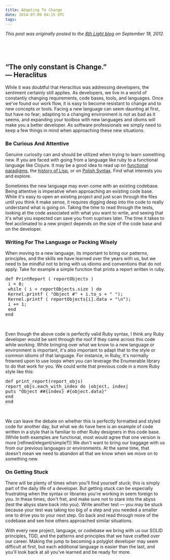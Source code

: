 ```yaml
---
title: Adapting To Change
date: 2014-07-09 04:15 UTC
tags:
---
```


<p><em>This post was originally posted to the <a target="_blank" href="http://blog.8thlight.com/">8th Light blog</a> on September 18, 2012.</em></p><h2><br></h2><h2 >“The only constant is Change.”&nbsp;<br>— Heraclitus</h2><p>While it was doubtful that Heraclitus was addressing developers, the sentiment certainly still applies. As developers, we live in a world of constantly changing requirements, code bases, tools, and languages. Once we've found our work flow, it is easy to become resistant to change and to new concepts or tools. Facing a new language can seem daunting at first, but have no fear; adapting to a changing environment is not as bad as it seems, and expanding your toolbox with new languages and idioms will make you a better developer. As software professionals we simply need to keep a few things in mind when approaching these new situations.</p><h3>Be Curious And Attentive</h3><p id="yui_3_17_2_1_1404879185423_18422">Genuine curiosity can and should be utilized when trying to learn something new. If you are faced with going from a language like ruby to a functional language like Clojure. It may be a good idea to read up on&nbsp;<a data-cke-saved-href="http://blog.8thlight.com/uncle-bob/2012/08/24/functional-programming-for-the-object-oriented-programmer.html" href="http://blog.8thlight.com/uncle-bob/2012/08/24/functional-programming-for-the-object-oriented-programmer.html" id="yui_3_17_2_1_1404879185423_18421">functional paradigms</a>, the&nbsp;<a data-cke-saved-href="http://paulgraham.com/lisphistory.html" href="http://paulgraham.com/lisphistory.html">history of Lisp</a>, or on&nbsp;<a data-cke-saved-href="http://en.wikipedia.org/wiki/Polish_notation#Computer_programming" href="http://en.wikipedia.org/wiki/Polish_notation#Computer_programming">Polish Syntax</a>. Find what interests you and explore.</p><p>Sometimes the new language may even come with an existing codebase. Being attentive is imperative when approaching an existing code base. While it's easy to open an existing project and just scan through the files until you think it make sense, it requires digging deep into the code to really understand what is going on. Taking the time to read through the tests, looking at the code associated with what you want to write, and seeing that it's what you expected can save you from suprises later. The time it takes to feel acclimated to a new project depends on the size of the code base and on the developer.</p><h3>Writing For The Language or Packing Wisely</h3><p>When moving to a new language, its important to bring our patterns, principles, and the skills we have learned over the years with us, but we need to be mindful not to bring with us idioms and conventions that do not apply. Take for example a simple function that prints a report written in ruby.</p><pre>def PrintReport ( reportObjects )
 i = 0;
 while ( i &lt; reportObjects.size ) do
 Kernel.printf ( "Object #" + i.to_s + " ");
 Kernel.printf ( reportObjects[i].data + "\n");
 i += 1;
 end
end
</pre><p><br></p><p>Even though the above code is perfectly valid Ruby syntax, I think any Ruby developer would be sent through the roof if they came across this code while working. While bringing over what we know to a new language or environment is important, it's also important to adapt that to the style or common idioms of that language. For instance, in Ruby, it's normally frowned upon to use loops when you can leverage the Enumerable library to do that work for you. We could write that previous code in a more Ruby style like this:</p><pre>def print_report(report_objs)
report_objs.each_with_index do |object, index|
puts "Object ##{index} #{object.data}"
end
end
</pre><p><br></p><p>We can leave the debate on whether this is perfectly formatted and styled code for another day, but what we do have here is an example of code written in a style that is familiar to other Ruby designers in this code base. (While both examples are functional, most would agree that one version is more [refined/elegant/simple?)) We don't want to bring our baggage with us from our previous languages or environments. At the same time, that doesn't mean we need to abandon all that we know when we move on to something new.</p><h3>On Getting Stuck</h3><p>There will be plenty of times when you'll find yourself stuck; this is simply part of the daily life of a developer. But getting stuck can be especially frustrating when the syntax or libraries you're working in seem foreign to you. In these times, don't fret, and make sure not to stare into the abyss (lest the abyss stare back into you). Write another test — you may be stuck because your test was taking too big of a step and you needed a smaller one to drive you to your next step. Go back and read through more of the codebase and see how others approached similar situations.</p><p>With every new project, language, or codebase we bring with us our SOLID principles, TDD, and the patterns and principles that we have crafted over our career. Making the jump to becoming a polyglot developer may seem difficult at first, but each additional language is easier than the last, and you'll look back at all you've learned and be ready for more.</p>
